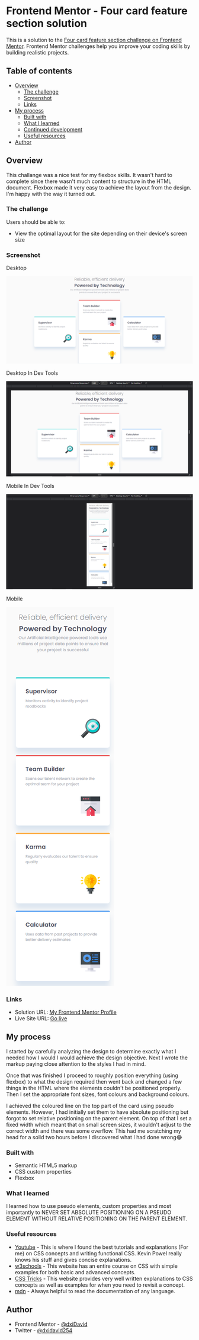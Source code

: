 # Frontend Mentor - Four card feature section solution

This is a solution to the [Four card feature section challenge on Frontend Mentor](https://www.frontendmentor.io/challenges/four-card-feature-section-weK1eFYK). Frontend Mentor challenges help you improve your coding skills by building realistic projects. 

## Table of contents

- [Overview](#overview)
  - [The challenge](#the-challenge)
  - [Screenshot](#screenshot)
  - [Links](#links)
- [My process](#my-process)
  - [Built with](#built-with)
  - [What I learned](#what-i-learned)
  - [Continued development](#continued-development)
  - [Useful resources](#useful-resources)
- [Author](#author)


## Overview

This challange was a nice test for my flexbox skills. It wasn't hard to complete since there wasn't much content to structure in the HTML  document. Flexbox made it very easy to achieve the layout from the design. I'm happy with the way it turned out.

### The challenge

Users should be able to:

- View the optimal layout for the site depending on their device's screen size

### Screenshot

Desktop

![](./images/desktop-full.png)


Desktop In Dev Tools

![](./images/desktop-dev-tools.png)


Mobile In Dev Tools

![](./images/mobile-dev-tools.png)

Mobile

![](./images/mobile-full.png)


### Links

- Solution URL: [My Frontend Mentor Profile](https://www.frontendmentor.io/profile/dxiDavid)
- Live Site URL: [Go live](https://four-card-feature-section-challenge.pages.dev)

## My process

I started by carefully analyzing the design to determine exactly what I needed how I would I would achieve the design objective. Next I wrote the markup paying close attention to the styles I had in mind.

Once that was finished I proceed to roughly position everything (using flexbox) to what the design required then went back and changed a few things in the HTML where the elements couldn't be positioned properly. Then I set the appropriate font sizes, font colours and background colours.

I achieved the coloured line on the top part of the card using pseudo elements. However, I had initially set them to have absolute positioning but forgot to set relative positioning on the parent element. On top of that I set a fixed width which meant that on small screen sizes, it wouldn't adjust to the correct width and there was some overflow. This had me scratching my head for a solid two hours before I discovered what I had done wrong😂

### Built with

- Semantic HTML5 markup
- CSS custom properties
- Flexbox

### What I learned

I learned how to use pseudo elements, custom properties and most importantly to NEVER SET ABSOLUTE POSITIONING ON A PSEUDO ELEMENT WITHOUT RELATIVE POSITIONING ON THE PARENT ELEMENT.

### Useful resources

- [Youtube](https://www.youtube.com/@KevinPowell) - This is where I found the best tutorials and explanations (For me) on CSS concepts and      writing functional CSS. Kevin Powel really knows his stuff and gives concise explanations.
- [w3schools](https://w3schools.com) - This website has an entire course on CSS with simple examples for both basic and advanced concepts.
- [CSS Tricks](https://css-tricks.com/) - This website provides very well written explanations to CSS concepts as well as examples for when you need to revisit a concept.
- [mdn](https://developer.mozilla.org/en-US/) - Always helpful to read the documentation of any language.

## Author

- Frontend Mentor - [@dxiDavid](https://www.frontendmentor.io/profile/dxiDavid)
- Twitter - [@dxidavid254](https://www.twitter.com/dxidavid254)

